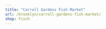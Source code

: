 ```yaml
---
title: "Carroll Gardens Fish Market"
url: /brooklyn/carroll-gardens-fish-market/
shop: Fisch
---
```


